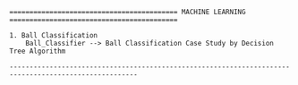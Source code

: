     ========================================== MACHINE LEARNING ==========================================
    
    1. Ball Classification
        Ball_Classifier --> Ball Classification Case Study by Decision Tree Algorithm
    
    ------------------------------------------------------------------------------------------------------

